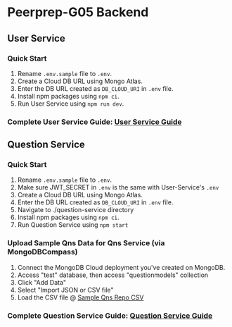 # Peerprep-G05 Backend

## User Service

### Quick Start
1. Rename `.env.sample` file to `.env`.
2. Create a Cloud DB URL using Mongo Atlas.
3. Enter the DB URL created as `DB_CLOUD_URI` in `.env` file.
4. Install npm packages using `npm ci`.
5. Run User Service using `npm run dev`.

### Complete User Service Guide: [User Service Guide](./user-service/README.md)

## Question Service

### Quick Start
1. Rename `.env.sample` file to `.env`.
2. Make sure JWT_SECRET in `.env` is the same with User-Service's `.env`
3. Create a Cloud DB URL using Mongo Atlas.
4. Enter the DB URL created as `DB_CLOUD_URI` in `.env` file.
5. Navigate to ./question-service directory
6. Install npm packages using `npm ci`.
7. Run Question Service using `npm start`

### Upload Sample Qns Data for Qns Service (via MongoDBCompass)
1. Connect the MongoDB Cloud deployment you've created on MongoDB.
2. Access "test" database, then access "questionmodels" collection
3. Click "Add Data"
4. Select "Import JSON or CSV file"
5. Load the CSV file @ [Sample Qns Repo CSV](./question-service/data)

### Complete Question Service Guide: [Question Service Guide](./question-service/README.md)